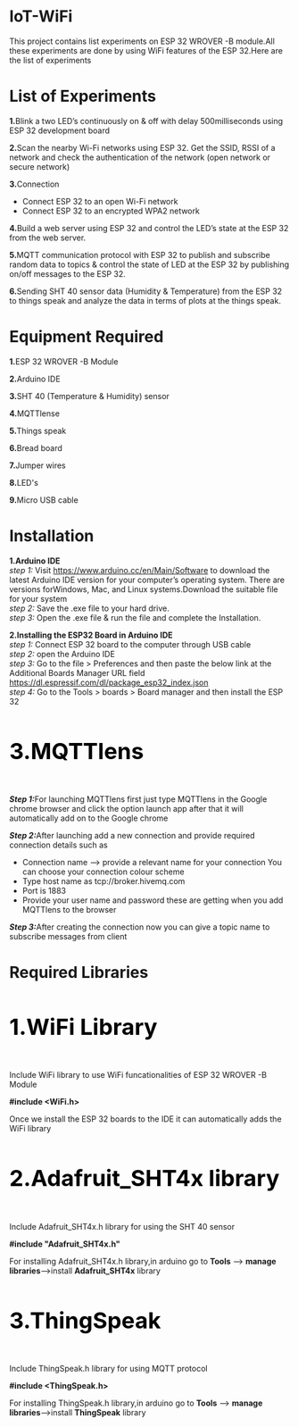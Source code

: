 # IoT-WiFi
This project contains list experiments on ESP 32 WROVER -B module.All these experiments are done by using WiFi features of the ESP 32.Here are the list of experiments
# List of Experiments
<b>1.</b>Blink a two LED’s continuously on & off with delay 500milliseconds using ESP 32 development board

<b>2.</b>Scan the nearby Wi-Fi networks using ESP 32. Get the SSID, RSSI of a network and check the authentication of the network (open network or secure network)

<b>3.</b>Connection
<ul style=“list-style-type:disc”>
  <li>Connect ESP 32 to an open Wi-Fi network</li>
  <li>Connect ESP 32 to an encrypted WPA2 network </li>
  </ul>
  
<b>4.</b>Build a web server using ESP 32 and control the LED’s state at the ESP 32 from the web server.

<b>5.</b>MQTT communication protocol with ESP 32 to publish and subscribe random data 
to topics & control the state of LED at the ESP 32 by publishing on/off messages to the 
ESP 32. 

<b>6.</b>Sending SHT 40 sensor data (Humidity & Temperature) from the ESP 32 to things speak and analyze the data in terms of plots at the things speak.

# Equipment Required

<b>1.</b>ESP 32 WROVER -B Module

<b>2.</b>Arduino IDE

<b>3.</b>SHT 40 (Temperature & Humidity) sensor

<b>4.</b>MQTTlense

<b>5.</b>Things speak

<b>6.</b>Bread board

<b>7.</b>Jumper wires

<b>8.</b>LED's

<b>9.</b>Micro USB cable
# Installation
<b>1.Arduino IDE</b>   
  <i>step 1:</i> Visit https://www.arduino.cc/en/Main/Software  to download the latest Arduino IDE version for your computer’s operating system. There are versions                      forWindows, Mac, and Linux systems.Download the suitable file for your system        
  <i>step 2:</i> Save the .exe file to your hard drive.  
  <i>step 3:</i> Open the .exe file & run the file and complete the Installation. 
  
  <b>2.Installing the ESP32 Board in Arduino IDE</b>  
  <i> step 1:</i> Connect ESP 32 board to the computer through USB cable  
     <i>step 2:</i> open the Arduino IDE        
   <i>step 3:</i> Go to the file >  Preferences and then paste the below link at the Additional Boards Manager URL field
                  https://dl.espressif.com/dl/package_esp32_index.json  
  <i> step 4:</i>	Go to the Tools  >  boards  >  Board manager and then install the ESP 32 
  
  <h4 style="color:black;font-size:40px;"> <b> 3.MQTTlens </b>  </h4>
   <b><i>Step 1:</i></b>For launching MQTTlens first just type MQTTlens in the Google chrome browser and click the option launch app after that it will      automatically add on to the Google chrome
   
   <b><i>Step 2:</i></b>After launching add a new connection and provide required connection details such as
   
   <ul style=“list-style-type:disc”>

   <li>Connection name --> provide a relevant name for your connection  You can choose your connection colour scheme </li>
   <li>Type host name as tcp://broker.hivemq.com </li>
   <li>Port is 1883</li>
   <li>Provide your user name and password these are getting when you add MQTTlens to the browser</li>
   </ul>
   <b><i>Step 3:</i></b>After creating the connection now you can give a topic name to subscribe messages 
   from client 

# Required Libraries 
 <h4 style="color:black;font-size:40px;"> <b>1.WiFi Library</b>  </h4>

 Include WiFi library to use WiFi funcationalities of ESP 32 WROVER -B Module

 <b>#include <WiFi.h></b> 
 
 Once we install the ESP 32 boards to the IDE it can automatically adds the WiFi library
 
 <h4 style="color:black;font-size:40px;"> <b> 2.Adafruit_SHT4x library</b>  </h4>
 
 Include Adafruit_SHT4x.h library for using the SHT 40 sensor
 
 <b>#include "Adafruit_SHT4x.h"</b>
 
 For installing Adafruit_SHT4x.h library,in arduino go to <b>Tools</b> --> <b>manage libraries</b>-->install <b>Adafruit_SHT4x</b> library
 
 <h4 style="color:black;font-size:40px;"> <b> 3.ThingSpeak </b>  </h4>
 
 Include ThingSpeak.h library for using MQTT protocol
 
 <b>#include <ThingSpeak.h></b>
 
 For installing ThingSpeak.h library,in arduino go to <b>Tools</b> --> <b>manage libraries</b>-->install <b>ThingSpeak</b> library
